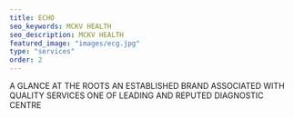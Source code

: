 ```yaml
---
title: ECHO
seo_keywords: MCKV HEALTH
seo_description: MCKV HEALTH
featured_image: "images/ecg.jpg"
type: "services"
order: 2
---
```


A GLANCE AT THE ROOTS AN ESTABLISHED BRAND ASSOCIATED WITH QUALITY SERVICES ONE OF LEADING AND REPUTED DIAGNOSTIC CENTRE  

